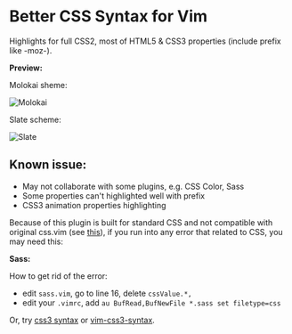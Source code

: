 # Better CSS Syntax for Vim

Highlights for full CSS2, most of HTML5 & CSS3 properties (include prefix like -moz-).

__Preview:__

Molokai sheme:

![Molokai](https://img.skitch.com/20120531-nt3x6qcgkjj7huarpfsh65cmph.jpg)

Slate scheme:

![Slate](https://img.skitch.com/20120531-ju922dsa9u68ib7cbwq27yaygj.jpg)

## Known issue:

- May not collaborate with some plugins, e.g. CSS Color, Sass
- Some properties can't highlighted well with prefix
- CSS3 animation properties highlighting

Because of this plugin is built for standard CSS and not compatible with original css.vim (see [this](https://github.com/ChrisYip/Better-CSS-Syntax-for-Vim/issues/9#issuecomment-6034606)), if you run into any error that related to CSS, you may need this:

__Sass:__

How to get rid of the error:

- edit `sass.vim`, go to line 16, delete `cssValue.*,`
- edit your `.vimrc`, add `au BufRead,BufNewFile *.sass set filetype=css`

Or, try [css3 syntax](http://www.vim.org/scripts/script.php?script_id=3042) or [vim-css3-syntax](https://github.com/hail2u/vim-css3-syntax).